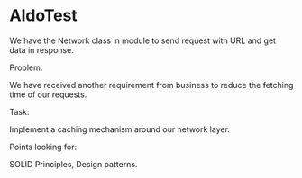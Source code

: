 # AldoTest

We have the Network class in module to send request with URL and get data in response.

Problem:

We have received another requirement from business to reduce the fetching time of our requests.

Task:

Implement a caching mechanism around our network layer.

Points looking for:

SOLID Principles, Design patterns.



